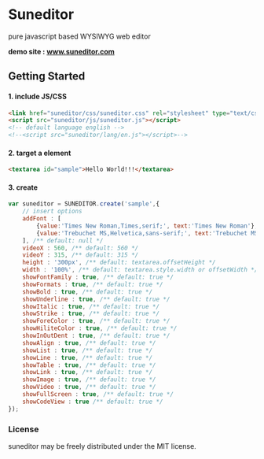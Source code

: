 # Suneditor
pure javascript based WYSIWYG web editor

**demo site : <a href="#">www.suneditor.com</a>**

## Getting Started

#### 1. include JS/CSS

```html
<link href="suneditor/css/suneditor.css" rel="stylesheet" type="text/css">
<script src="suneditor/js/suneditor.js"></script>
<!-- default language english -->
<!--<script src="suneditor/lang/en.js"></script>-->
```

#### 2. target a element

```html
<textarea id="sample">Hello World!!!</textarea>
```

#### 3. create

```javascript
var suneditor = SUNEDITOR.create('sample',{
    // insert options
    addFont : [
        {value:'Times New Roman,Times,serif;', text:'Times New Roman'},
        {value:'Trebuchet MS,Helvetica,sans-serif;', text:'Trebuchet MS'}
    ], /** default: null */
    videoX : 560, /** default: 560 */
    videoY : 315, /** default: 315 */
    height : '300px', /** default: textarea.offsetHeight */
    width : '100%', /** default: textarea.style.width or offsetWidth */
    showFontFamily : true, /** default: true */
    showFormats : true, /** default: true */
    showBold : true, /** default: true */
    showUnderline : true, /** default: true */
    showItalic : true, /** default: true */
    showStrike : true, /** default: true */
    showForeColor : true, /** default: true */
    showHiliteColor : true, /** default: true */
    showInOutDent : true, /** default: true */
    showAlign : true, /** default: true */
    showList : true, /** default: true */
    showLine : true, /** default: true */
    showTable : true, /** default: true */
    showLink : true, /** default: true */
    showImage : true, /** default: true */
    showVideo : true, /** default: true */
    showFullScreen : true, /** default: true */
    showCodeView : true /** default: true */
});
```

### License
suneditor may be freely distributed under the MIT license.
